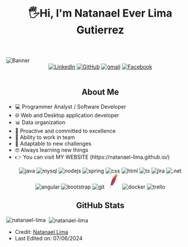 <body>
    <header>
         <div align="center"><h1 align="center"> 🖐Hi, I'm Natanael Ever Lima Gutierrez</h1></div>
    </header>
    <img src="https://i.postimg.cc/9FBXqjzT/banner-github-2.png" alt="Banner" class="banner">
    <div align=center>
        <a href="https://www.linkedin.com/in/natanael-ever-lima-gutierrez-9bb695259/"><img src="https://img.shields.io/badge/Linkedin-0077b5?style=flat&logo=linkedin" alt="LinkedIn" /></a>
        <a href="https://github.com/natanael-lima"><img src="https://img.shields.io/badge/GitHub-214A57?style=flat&logo=github&logoColor=white" alt="GitHub" /></a>
        <a href="lima73777@gmail.com"><img src="https://img.shields.io/badge/Gmail-C52943?style=flat&logo=gmail&logoColor=white" alt="gmail" /></a>
        <a href="https://www.facebook.com/natanael1999/"><img src="https://img.shields.io/badge/Facebook-1b155d?style=flat&logo=facebook&logoColor=white" alt="Facebook" /></a>
    </div>
    <div align=left>
        <br>
   <h2 align="center">About Me</h2>
               <ul>
                   <li>💻 Programmer Analyst / Software Developer</li>
                   <li>🌐 Web and Desktop application developer</li>
                   <li>📊 Data organization</li>
                   <li>🚀 Proactive and committed to excellence</li>
                   <li>🤝 Ability to work in team</li>
                   <li>🔧 Adaptable to new challenges</li>
                   <li>🤓 Always learning new things</li>
                   <li>👉 You can visit MY WEBSITE (https://natanael-lima.github.io/) </li>
               </ul>
            <p align="center">
            <img src="https://cdn.jsdelivr.net/gh/devicons/devicon@latest/icons/java/java-original-wordmark.svg" alt="java" width="55" height="55"/> 
            <img src="http://www.w3.org/2000/svg" alt="mysql" width="55" height="60"/> 
            <img src="https://cdn.jsdelivr.net/gh/devicons/devicon@latest/icons/nodejs/nodejs-original-wordmark.svg" alt="nodejs" width="60" height="60"/>
            <img src="https://cdn.jsdelivr.net/gh/devicons/devicon@latest/icons/spring/spring-original-wordmark.svg" alt="spring" width="35" height="35"/>
            <img src="https://cdn.jsdelivr.net/gh/devicons/devicon@latest/icons/css3/css3-original-wordmark.svg" alt="css" width="45" height="40"/> 
            <img src="https://cdn.jsdelivr.net/gh/devicons/devicon@latest/icons/html5/html5-original-wordmark.svg" alt="html" width="40" height="40"/>
            <img src="https://cdn.jsdelivr.net/gh/devicons/devicon@latest/icons/typescript/typescript-original.svg" alt="ts" width="40" height="40"/> 
            <img src="https://cdn.jsdelivr.net/gh/devicons/devicon@latest/icons/jira/jira-original-wordmark.svg" alt="jira" width="40" height="40"/> 
            <img src="https://logosandtypes.com/wp-content/uploads/2020/07/microsoft-net.svg" alt=".net" width="40" height="40"/> 
            <img src="https://cdn.jsdelivr.net/gh/devicons/devicon@latest/icons/angularjs/angularjs-original.svg" alt="angular" width="40" height="40"/>
            <img src="https://cdn.jsdelivr.net/gh/devicons/devicon@latest/icons/bootstrap/bootstrap-plain-wordmark.svg" alt="bootstrap" width="45" height="45"/> 
            <img src="https://cdn.jsdelivr.net/gh/devicons/devicon@latest/icons/github/github-original-wordmark.svg" alt="git" width="40" height="40"/> 
            <img src="https://raw.githubusercontent.com/github/explore/80688e429a7d4ef2fca1e82350fe8e3517d3494d/topics/maven/maven.png" alt="MAVEN" width="40" height="40"/>
            <img src="https://cdn.jsdelivr.net/gh/devicons/devicon@latest/icons/docker/docker-original-wordmark.svg" alt="docker" width="35" height="35"/> 
            <img src="https://cdn.jsdelivr.net/gh/devicons/devicon@latest/icons/trello/trello-plain-wordmark.svg" alt="trello" width="40" height="40"/> 
            </p>
 <h2 align="center">GitHub Stats</h2>
    <p>
    <img align="left" src="https://github-readme-stats.vercel.app/api/top-langs?username=natanael-lima&show_icons=true&locale=en&layout=compact" alt="natanael-lima" />
    </p>
    <p>&nbsp;
    <img align="center" src="https://github-readme-stats.vercel.app/api?username=natanael-lima&show_icons=true&locale=en" alt="natanael-lima" width="410" />
    </p>
</body>

* Credit: [Natanael Lima](https://github.com/natanael-lima)
* Last Edited on: 07/06/2024

